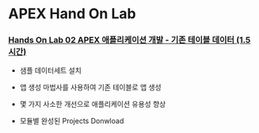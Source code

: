 # APEX Hand On Lab

### [Hands On Lab 02 APEX 애플리케이션 개발  - 기존 테이블 데이터 (1.5 시간)](HOL02)

- 샘플 데이터세트 설치

- 앱 생성 마법사를 사용하여 기존 테이블로 앱 생성

- 몇 가지 사소한 개선으로 애플리케이션 유용성 향상

- 모듈별 완성된 Projects Donwload

